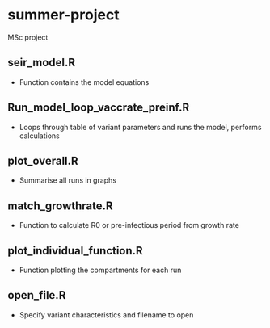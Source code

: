 # summer-project
MSc project

## seir_model.R 
- Function contains the model equations

## Run_model_loop_vaccrate_preinf.R
- Loops through table of variant parameters and runs the model, performs calculations

## plot_overall.R
- Summarise all runs in graphs

## match_growthrate.R
- Function to calculate R0 or pre-infectious period from growth rate

## plot_individual_function.R
- Function plotting the compartments for each run

## open_file.R
- Specify variant characteristics and filename to open
